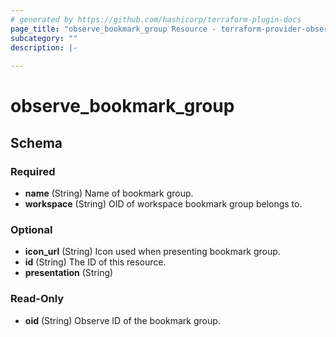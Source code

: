 ```yaml
---
# generated by https://github.com/hashicorp/terraform-plugin-docs
page_title: "observe_bookmark_group Resource - terraform-provider-observe"
subcategory: ""
description: |-
  
---
```

# observe_bookmark_group



<!-- schema generated by tfplugindocs -->
## Schema

### Required

- **name** (String) Name of bookmark group.
- **workspace** (String) OID of workspace bookmark group belongs to.

### Optional

- **icon_url** (String) Icon used when presenting bookmark group.
- **id** (String) The ID of this resource.
- **presentation** (String)

### Read-Only

- **oid** (String) Observe ID of the bookmark group.

